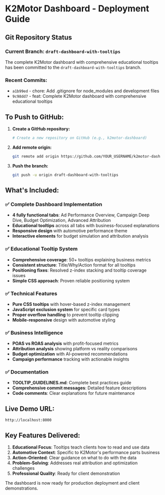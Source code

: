 # K2Motor Dashboard - Deployment Guide

## Git Repository Status

### Current Branch: `draft-dashboard-with-tooltips`

The complete K2Motor dashboard with comprehensive educational tooltips has been committed to the `draft-dashboard-with-tooltips` branch.

### Recent Commits:
- `a1b99ed` - chore: Add .gitignore for node_modules and development files
- `9c98dd7` - feat: Complete K2Motor dashboard with comprehensive educational tooltips

## To Push to GitHub:

1. **Create a GitHub repository:**
   ```bash
   # Create a new repository on GitHub (e.g., k2motor-dashboard)
   ```

2. **Add remote origin:**
   ```bash
   git remote add origin https://github.com/YOUR_USERNAME/k2motor-dashboard.git
   ```

3. **Push the branch:**
   ```bash
   git push -u origin draft-dashboard-with-tooltips
   ```

## What's Included:

### ✅ Complete Dashboard Implementation
- **4 fully functional tabs**: Ad Performance Overview, Campaign Deep Dive, Budget Optimization, Advanced Attribution
- **Educational tooltips** across all tabs with business-focused explanations
- **Responsive design** with automotive performance theme
- **Interactive elements** for budget simulation and attribution analysis

### ✅ Educational Tooltip System
- **Comprehensive coverage**: 50+ tooltips explaining business metrics
- **Consistent structure**: Title/Why/Action format for all tooltips
- **Positioning fixes**: Resolved z-index stacking and tooltip coverage issues
- **Simple CSS approach**: Proven reliable positioning system

### ✅ Technical Features
- **Pure CSS tooltips** with hover-based z-index management
- **JavaScript exclusion system** for specific card types
- **Proper overflow handling** to prevent tooltip clipping
- **Mobile-responsive** design with automotive styling

### ✅ Business Intelligence
- **POAS vs ROAS analysis** with profit-focused metrics
- **Attribution analysis** showing platform vs reality comparisons
- **Budget optimization** with AI-powered recommendations
- **Campaign performance** tracking with actionable insights

### ✅ Documentation
- **TOOLTIP_GUIDELINES.md**: Complete best practices guide
- **Comprehensive commit messages**: Detailed feature descriptions
- **Code comments**: Clear explanations for future maintenance

## Live Demo URL:
```
http://localhost:8000
```

## Key Features Delivered:
1. **Educational Focus**: Tooltips teach clients how to read and use data
2. **Automotive Context**: Specific to K2Motor's performance parts business
3. **Action-Oriented**: Clear guidance on what to do with the data
4. **Problem-Solving**: Addresses real attribution and optimization challenges
5. **Professional Quality**: Ready for client demonstration

The dashboard is now ready for production deployment and client demonstrations.